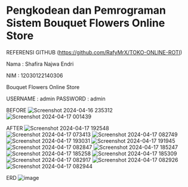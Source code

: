 # Pengkodean dan Pemrograman Sistem Bouquet Flowers Online Store

REFERENSI GITHUB
(https://github.com/RafyMrX/TOKO-ONLINE-ROTI)

Nama : Shafira Najwa Endri

NIM : 12030122140306

Bouquet Flowers Online Store

USERNAME : admin   PASSWORD : admin


BEFORE
![Screenshot 2024-04-16 235312](https://github.com/ShafiraNajwaEndri/shafiranajwaendri.github.io/assets/167266526/79196117-365d-44ac-8cc4-a5c582b6a918)
![Screenshot 2024-04-17 001439](https://github.com/ShafiraNajwaEndri/shafiranajwaendri.github.io/assets/167266526/d2bb030d-480b-4de4-a765-638c77816101)

AFTER 
![Screenshot 2024-04-17 192548](https://github.com/ShafiraNajwaEndri/shafiranajwaendri.github.io/assets/167266526/e313dc2a-14e4-4657-8e2c-56a4f0093668)
![Screenshot 2024-04-17 073413](https://github.com/ShafiraNajwaEndri/shafiranajwaendri.github.io/assets/167266526/11aa8861-47c6-46ea-b471-9f4491e85bb8)
![Screenshot 2024-04-17 082749](https://github.com/ShafiraNajwaEndri/shafiranajwaendri.github.io/assets/167266526/87cfaf50-a01c-41ca-b56d-f536dc7775e5)
![Screenshot 2024-04-17 193031](https://github.com/ShafiraNajwaEndri/shafiranajwaendri.github.io/assets/167266526/92c7025a-bc3b-4677-b609-da9d6944e471)
![Screenshot 2024-04-17 191945](https://github.com/ShafiraNajwaEndri/shafiranajwaendri.github.io/assets/167266526/d205670e-4114-4c50-8c70-c780883a2f35)
![Screenshot 2024-04-17 082847](https://github.com/ShafiraNajwaEndri/shafiranajwaendri.github.io/assets/167266526/cbde033b-b5da-4a1d-ad40-1300a08a9158)
![Screenshot 2024-04-17 185247](https://github.com/ShafiraNajwaEndri/shafiranajwaendri.github.io/assets/167266526/b56cd92f-8e59-4402-a40b-fb5b45865466)
![Screenshot 2024-04-17 185258](https://github.com/ShafiraNajwaEndri/shafiranajwaendri.github.io/assets/167266526/c81c61e1-a934-450e-80b6-82608c44b5ec)
![Screenshot 2024-04-17 185309](https://github.com/ShafiraNajwaEndri/shafiranajwaendri.github.io/assets/167266526/c3d71a5d-f37b-40cb-9b93-801e84aa302b)
![Screenshot 2024-04-17 082917](https://github.com/ShafiraNajwaEndri/shafiranajwaendri.github.io/assets/167266526/ff59009d-00b2-4bb2-a85b-baf252edc0e4)
![Screenshot 2024-04-17 082926](https://github.com/ShafiraNajwaEndri/shafiranajwaendri.github.io/assets/167266526/278bcc5e-5be0-406f-ace5-40971a4429ab)
![Screenshot 2024-04-17 082944](https://github.com/ShafiraNajwaEndri/shafiranajwaendri.github.io/assets/167266526/4d583401-15fb-4cf7-bf6f-368907bb6937)

ERD
![image](https://github.com/ShafiraNajwaEndri/shafiranajwaendri.github.io/assets/167266526/95f17407-17c1-49d3-9150-b97b62ee5663)



